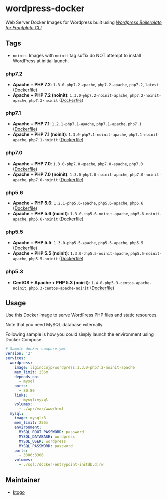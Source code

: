 # wordpress-docker

Web Server Docker Images for Wordpress built using [_Wordpress Boilerplate for Frontplate CLI_](https://github.com/liginc/wordpress-frontplate)

## Tags

- `noinit`: Images with `noinit` tag suffix do NOT attempt to install WordPress at initial launch.

### php7.2

- **Apache + PHP 7.2**: `1.3.0-php7.2-apache`, `php7.2-apache`, `php7.2`, `latest` ([Dockerfile](https://github.com/liginc/wordpress-docker/blob/master/php7.2/apache/Dockerfile))
- **Apache + PHP 7.2 (noinit)**: `1.3.0-php7.2-noinit-apache`, `php7.2-noinit-apache`, `php7.2-noinit` ([Dockerfile](https://github.com/liginc/wordpress-docker/blob/master/php7.2/noinit-apache/Dockerfile))

### php7.1

- **Apache + PHP 7.1**: `1.2.1-php7.1-apache`, `php7.1-apache`, `php7.1` ([Dockerfile](https://github.com/liginc/wordpress-docker/blob/master/php7.1/apache/Dockerfile))
- **Apache + PHP 7.1 (noinit)**: `1.3.0-php7.1-noinit-apache`, `php7.1-noinit-apache`, `php7.1-noinit` ([Dockerfile](https://github.com/liginc/wordpress-docker/blob/master/php7.1/noinit-apache/Dockerfile))

### php7.0

- **Apache + PHP 7.0**: `1.3.0-php7.0-apache`, `php7.0-apache`, `php7.0` ([Dockerfile](https://github.com/liginc/wordpress-docker/blob/master/php7.0/apache/Dockerfile))
- **Apache + PHP 7.0 (noinit)**: `1.3.0-php7.0-noinit-apache`, `php7.0-noinit-apache`, `php7.0-noinit` ([Dockerfile](https://github.com/liginc/wordpress-docker/blob/master/php7.0/noinit-apache/Dockerfile))

### php5.6

- **Apache + PHP 5.6**: `1.2.1-php5.6-apache`, `php5.6-apache`, `php5.6` ([Dockerfile](https://github.com/liginc/wordpress-docker/blob/master/php5.6/apache/Dockerfile))
- **Apache + PHP 5.6 (noinit)**: `1.3.0-php5.6-noinit-apache`, `php5.6-noinit-apache`, `php5.6-noinit` ([Dockerfile](https://github.com/liginc/wordpress-docker/blob/master/php5.6/noinit-apache/Dockerfile))

### php5.5

- **Apache + PHP 5.5**: `1.3.0-php5.5-apache`, `php5.5-apache`, `php5.5` ([Dockerfile](https://github.com/liginc/wordpress-docker/blob/master/php5.5/apache/Dockerfile))
- **Apache + PHP 5.5 (noinit)**: `1.3.0-php5.5-noinit-apache`, `php5.5-noinit-apache`, `php5.5-noinit` ([Dockerfile](https://github.com/liginc/wordpress-docker/blob/master/php5.5/noinit-apache/Dockerfile))

### php5.3

- **CentOS + Apache + PHP 5.3 (noinit)**: `1.4.0-php5.3-centos-apache-noinit`, `php5.3-centos-apache-noinit` ([Dockerfile](https://github.com/liginc/wordpress-docker/blob/master/php5.3/centos-noinit-apache/Dockerfile))

## Usage

Use this Docker image to serve WordPress PHP files and static resources.

Note that you need MySQL database externally.

Following sample is how you could simply launch the environment using Docker Compose.

```yaml
# Sample docker-compose.yml
version: '2'
services:
  wordpress:
    image: liginccojp/wordpress:1.3.0-php7.2-noinit-apache
    mem_limit: 256m
    depends_on:
      - mysql
    ports:
      - 80:80
    links:
      - mysql:mysql
    volumes:
      - ./wp:/var/www/html
  mysql:
    image: mysql:8
    mem_limit: 256m
    environment:
      MYSQL_ROOT_PASSWORD: password
      MYSQL_DATABASE: wordpress
      MYSQL_USER: wordpress
      MYSQL_PASSWORD: password
    ports:
      - 3306:3306
    volumes:
      - ./sql:/docker-entrypoint-initdb.d:rw
```

## Maintainer

- [ktogo](https://github.com/ktogo)
